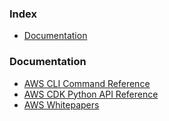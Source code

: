 ### Index

* [Documentation](#documentation)




### Documentation

* [AWS CLI Command Reference](https://awscli.amazonaws.com/v2/documentation/api/latest/reference/index.html)
* [AWS CDK Python API Reference](https://docs.aws.amazon.com/cdk/api/v1/python/modules.html)
* [AWS Whitepapers](https://aws.amazon.com/whitepapers)

